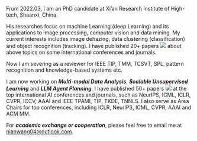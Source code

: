 From 2022.03, I am an PhD candidate at Xi’an Research Institute of High-tech, Shaanxi, China.

His researches focus on machine Learning (deep Learning) and its applications to image processing, computer vision and data mining. My current interests includes image dehazing, data clustering (classification) and object recognition (tracking). I have published 20+ papers <a href='https://scholar.google.com/citations?user=i2Ots7kAAAAJ'><img src="https://img.shields.io/endpoint?logo=Google%20Scholar&url=https%3A%2F%2Fcdn.jsdelivr.net%2Fgh%2Fwangsiwei2010%2Fwangsiwei2010.github.io@google-scholar-stats%2Fgs_data_shieldsio.json&labelColor=f6f6f6&color=9cf&style=flat&label=citations"></a> about above topics on some international conferences and journals.

Now I am severing as a reviewer for IEEE TIP, TMM, TCSVT, SPL, pattern recognition and knowledge-based systems etc. 


I am now working on ***Multi-modal Data Analysis***, ***Scalable Unsupervised Learning*** and ***LLM Agent Planning***. I have published 50+ papers <a href='https://scholar.google.com/citations?user=5o9hK3EAAAAJ'><img src="https://img.shields.io/endpoint?logo=Google%20Scholar&url=https%3A%2F%2Fcdn.jsdelivr.net%2Fgh%2Fwangsiwei2010%2Fwangsiwei2010.github.io@google-scholar-stats%2Fgs_data_shieldsio.json&labelColor=f6f6f6&color=9cf&style=flat&label=citations"></a> at the top international AI conferences and journals, such as NeurIPS, ICML, ICLR, CVPR, ICCV, AAAI and IEEE TPAMI, TIP, TKDE, TNNLS. I also serve as Area Chairs for top conferences, including ICLR, NeurIPS, ICML, CVPR, AAAI and ACM MM.

For ***academic exchange or cooperation***, please feel free to email me at [nianwang04@outlook.com](mailto:nianwang04@outlook.com). 
